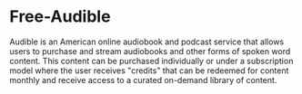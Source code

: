 # Free-Audible
Audible is an American online audiobook and podcast service that allows users to purchase and stream audiobooks and other forms of spoken word content. This content can be purchased individually or under a subscription model where the user receives "credits" that can be redeemed for content monthly and receive access to a curated on-demand library of content.

